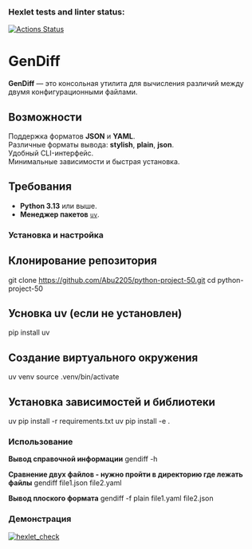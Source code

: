 ### Hexlet tests and linter status:
[![Actions Status](https://github.com/Abu2205/python-project-50/actions/workflows/hexlet-check.yml/badge.svg)](https://github.com/Abu2205/python-project-50/actions)


# **GenDiff**  

**GenDiff** — это консольная утилита для вычисления различий между двумя конфигурационными файлами.  

## Возможности
Поддержка форматов **JSON** и **YAML**.  
Различные форматы вывода: **stylish**, **plain**, **json**.  
Удобный CLI-интерфейс.  
Минимальные зависимости и быстрая установка.


##  Требования 
- **Python 3.13** или выше.  
- **Менеджер пакетов** [`uv`](https://github.com/astral-sh/uv).  



### Установка и настройка

## Клонирование репозитория

git clone https://github.com/Abu2205/python-project-50.git
cd python-project-50

## Усновка uv (если не установлен)
pip install uv

## Создание виртуального окружения
uv venv
source .venv/bin/activate

## Установка зависимостей и библиотеки
uv pip install -r requirements.txt
uv pip install -e .

### Использование
**Вывод справочной информации**
gendiff -h

**Сравнение двух файлов - нужно пройти в директорию где лежать файлы**
gendiff file1.json file2.yaml

**Вывод плоского формата**
gendiff -f plain file1.yaml file2.json

### Демонстрация
[![hexlet_check](https://asciinema.org/a/AsS1HnRdcirLFKgVLpow6onUo)](https://asciinema.org/a/AsS1HnRdcirLFKgVLpow6onUo)